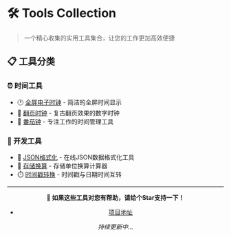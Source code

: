 # 🛠️ Tools Collection

> 一个精心收集的实用工具集合，让您的工作更加高效便捷

## 📋 工具分类

### ⏰ 时间工具
- 🕐 [全屏电子时钟](./time/index.html) - 简洁的全屏时间显示
- 📅 [翻页时钟](./time/flip.html) - 复古翻页效果的数字时钟
- 🍅 [番茄钟](./time/pomodoro.html) - 专注工作的时间管理工具

### 🔧 开发工具
- 📄 [JSON格式化](./json/index.html) - 在线JSON数据格式化工具
- 💾 [存储换算](./store/index.html) - 存储单位换算计算器
- ⏱️ [时间戳转换](./temp/index.html) - 时间戳与日期时间互转

---

<div align="center">

**🌟 如果这些工具对您有帮助，请给个Star支持一下！**

- [项目地址](https://github.com/qbmzc/tools)

*持续更新中...*

</div>
